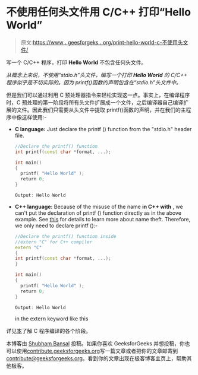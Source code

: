 # 不使用任何头文件用 C/C++ 打印“Hello World”

> 原文:[https://www . geesforgeks . org/print-hello-world-c-不使用头文件/](https://www.geeksforgeeks.org/print-hello-world-c-without-using-header-file/)

写一个 C/C++ 程序，打印 **Hello World** 不包含任何头文件。

*从概念上来说，不使用“stdio.h”头文件，编写一个打印 **Hello World** 的 C/C++ 程序似乎是不切实际的。因为 printf()函数的声明包含在“stdio.h”头文件中。*

但是我们可以通过利用 C 预处理器指令来轻松实现这一点。事实上，在编译程序时，C 预处理的第一阶段将所有头文件扩展成一个文件，之后编译器自己编译扩展的文件。因此我们只需要从头文件中提取 printf()函数的声明，并在我们的主程序中像这样使用:-

*   **C language:** Just declare the printf () function from the "stdio.h" header file.

    ```cpp
    //Declare the printf() function
    int printf(const char *format, ...);

    int main()
    {
      printf( "Hello World" );
      return 0;
    }
    ```

    ```cpp
    Output: Hello World
    ```

*   **C++ language:** Because of the misuse of the name **in C++ with** , we can't put the declaration of printf () function directly as in the above example. See [this](https://www.geeksforgeeks.org/extern-c-in-c/) for details to learn more about name theft. Therefore, we only need to declare printf ():-

    ```cpp
    //Declare the printf() function inside
    //extern "C" for C++ compiler
    extern "C"
    {
    int printf(const char *format, ...);
    }

    int main()
    {
      printf( "Hello World" );
      return 0;
    }
    ```

    ```cpp
    Output: Hello World
    ```

    in the extern keyword like this

详见[本](https://www.geeksforgeeks.org/compiling-a-c-program-behind-the-scenes/)了解 C 程序编译的各个阶段。

本博客由 [Shubham Bansal](https://www.facebook.com/banalshubham) 投稿。如果你喜欢 GeeksforGeeks 并想投稿，你也可以使用[contribute.geeksforgeeks.org](http://www.contribute.geeksforgeeks.org)写一篇文章或者把你的文章邮寄到 contribute@geeksforgeeks.org。看到你的文章出现在极客博客主页上，帮助其他极客。